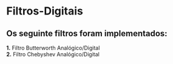 # Filtros-Digitais
## Os seguinte filtros foram implementados:

**1.** Filtro Butterworth Analógico/Digital\
**2.** Filtro Chebyshev Analógico/Digital

